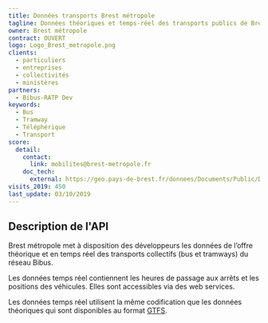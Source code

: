 ```yaml
---
title: Données transports Brest métropole
tagline: Données théoriques et temps-réel des transports publics de Brest métropole
owner: Brest métropole
contract: OUVERT
logo: Logo_Brest_metropole.png
clients:
  - particuliers
  - entreprises
  - collectivités
  - ministères
partners:
  - Bibus-RATP Dev
keywords:
  - Bus
  - Tramway
  - Téléphérique
  - Transport
score:
  detail:
    contact:
      link: mobilites@brest-metropole.fr
    doc_tech:
      external: https://geo.pays-de-brest.fr/donnees/Documents/Public/DocWebServicesTransport.pdf
visits_2019: 450
last_update: 03/10/2019
---
```


## Description de l'API

Brest métropole met à disposition des développeurs les données de l’offre théorique et en temps réel des transports collectifs (bus et tramways) du réseau Bibus.

Les données temps réel contiennent les heures de passage aux arrêts et les positions des véhicules. Elles sont accessibles via des web services.

Les données temps réel utilisent la même codification que les données théoriques qui sont disponibles au format [GTFS](https://fr.wikipedia.org/wiki/General_Transit_Feed_Specification).
